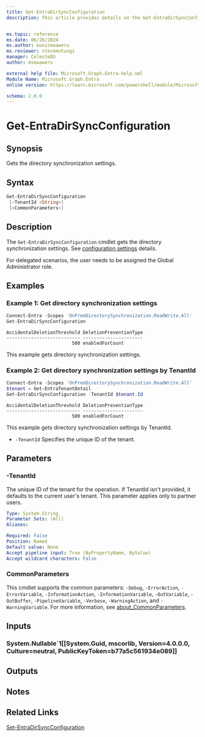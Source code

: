 ```yaml
---
title: Get-EntraDirSyncConfiguration
description: This article provides details on the Get-EntraDirSyncConfiguration command.


ms.topic: reference
ms.date: 06/26/2024
ms.author: eunicewaweru
ms.reviewer: stevemutungi
manager: CelesteDG
author: msewaweru

external help file: Microsoft.Graph.Entra-help.xml
Module Name: Microsoft.Graph.Entra
online version: https://learn.microsoft.com/powershell/module/Microsoft.Graph.Entra/Get-EntraDirSyncConfiguration

schema: 2.0.0
---
```


# Get-EntraDirSyncConfiguration

## Synopsis

Gets the directory synchronization settings.

## Syntax

```powershell
Get-EntraDirSyncConfiguration
 [-TenantId <String>]
 [<CommonParameters>]
```

## Description

The `Get-EntraDirSyncConfiguration` cmdlet gets the directory synchronization settings. See [configuration settings](https://learn.microsoft.com/graph/api/resources/onpremisesaccidentaldeletionprevention#properties) details.

For delegated scenarios, the user needs to be assigned the Global Administrator role.

## Examples

### Example 1: Get directory synchronization settings

```powershell
Connect-Entra -Scopes 'OnPremDirectorySynchronization.ReadWrite.All'
Get-EntraDirSyncConfiguration
```

```Output
AccidentalDeletionThreshold DeletionPreventionType
--------------------------- ----------------------
                        500 enabledForCount
```

This example gets directory synchronization settings.

### Example 2: Get directory synchronization settings by TenantId

```powershell
Connect-Entra -Scopes 'OnPremDirectorySynchronization.ReadWrite.All'
$tenant = Get-EntraTenantDetail
Get-EntraDirSyncConfiguration -TenantId $tenant.Id
```

```Output
AccidentalDeletionThreshold DeletionPreventionType
--------------------------- ----------------------
                        500 enabledForCount
```

This example gets directory synchronization settings by TenantId.

- `-TenantId` Specifies the unique ID of the tenant.

## Parameters

### -TenantId

The unique ID of the tenant for the operation. If TenantId isn't provided, it defaults to the current user's tenant. This parameter applies only to partner users.

```yaml
Type: System.String
Parameter Sets: (All)
Aliases:

Required: False
Position: Named
Default value: None
Accept pipeline input: True (ByPropertyName, ByValue)
Accept wildcard characters: False
```

### CommonParameters

This cmdlet supports the common parameters: `-Debug`, `-ErrorAction`, `-ErrorVariable`, `-InformationAction`, `-InformationVariable`, `-OutVariable`, `-OutBuffer`, `-PipelineVariable`, `-Verbose`, `-WarningAction`, and `-WarningVariable`. For more information, see [about_CommonParameters](https://go.microsoft.com/fwlink/?LinkID=113216).

## Inputs

### System.Nullable`1[[System.Guid, mscorlib, Version=4.0.0.0, Culture=neutral, PublicKeyToken=b77a5c561934e089]]

## Outputs

## Notes

## Related Links

[Set-EntraDirSyncConfiguration](Set-EntraDirSyncConfiguration.md)
